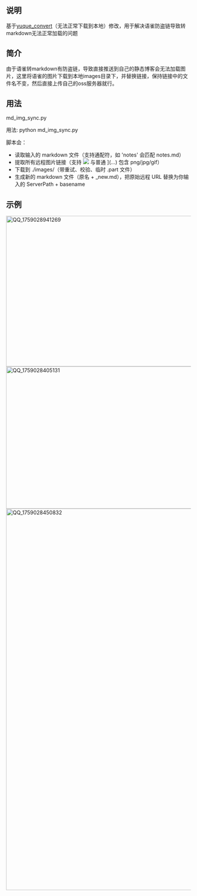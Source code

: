 ## 说明
基于[yuque_convert](https://github.com/Y0n9zh/yuque_convert/tree/main)（无法正常下载到本地）修改，用于解决语雀防盗链导致转markdown无法正常加载的问题

## 简介
  由于语雀转markdown有防盗链，导致直接推送到自己的静态博客会无法加载图片，这里将语雀的图片下载到本地images目录下，并替换链接，保持链接中的文件名不变，然后直接上传自己的oss服务器就行。
## 用法
md_img_sync.py

用法:
    python md_img_sync.py

脚本会：
- 读取输入的 markdown 文件（支持通配符，如 'notes' 会匹配 notes.md）
- 提取所有远程图片链接（支持 ![](...) 与普通 ](...) 包含 png/jpg/gif）
- 下载到 ./images/（带重试、校验、临时 .part 文件）
- 生成新的 markdown 文件（原名 + _new.md），把原始远程 URL 替换为你输入的 ServerPath + basename

## 示例
<img width="1510" height="411" alt="QQ_1759028941269" src="https://github.com/user-attachments/assets/732aa308-beab-4af1-bbda-523d04add7ab" />
<img width="1239" height="388" alt="QQ_1759028405131" src="https://github.com/user-attachments/assets/60acb880-1096-44a5-8abf-b2286dee48f8" />
<img width="1814" height="1041" alt="QQ_1759028450832" src="https://github.com/user-attachments/assets/7863fe48-f61b-458f-9495-c2d178880dbb" />


